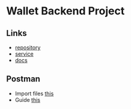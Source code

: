 # Wallet Backend Project

## Links

- [repository](https://github.com/MajorPrestige/wallet_back)
- [service](https://walletback-production.up.railway.app)
- [docs](https://walletback-production.up.railway.app/api-docs)

## Postman

- Import files [this](./assets/postman/wallet.postman_collection.json)
- Guide [this](./README.postman.md)
